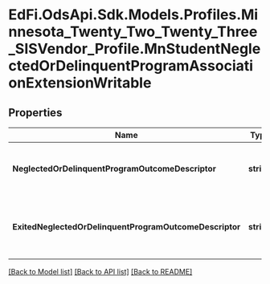 # EdFi.OdsApi.Sdk.Models.Profiles.Minnesota_Twenty_Two_Twenty_Three_SISVendor_Profile.MnStudentNeglectedOrDelinquentProgramAssociationExtensionWritable
## Properties

Name | Type | Description | Notes
------------ | ------------- | ------------- | -------------
**NeglectedOrDelinquentProgramOutcomeDescriptor** | **string** | Neglected or delinquent program outcome. | [optional] 
**ExitedNeglectedOrDelinquentProgramOutcomeDescriptor** | **string** | Neglected or delinquent exited-program outcome. | [optional] 

[[Back to Model list]](../README.md#documentation-for-models) [[Back to API list]](../README.md#documentation-for-api-endpoints) [[Back to README]](../README.md)

